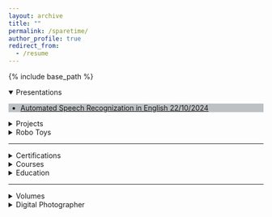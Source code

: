 ```yaml
---
layout: archive
title: ""
permalink: /sparetime/
author_profile: true
redirect_from:
  - /resume
---
```



{% include base_path %}


<details open>
  <summary>Presentations </summary>
   <div style = "background: #bdc1c4; width:auto">
  <ul>
  <li><a href ="../Documents/ASR-Presentation.pdf">Automated Speech Recognization in English 22/10/2024</a> </li>
  </ul>
  </div>
 
</details>

<details>
  <summary>Projects </summary>
 <div style = "background: #bdc1c4; width:auto">
{% include base_path %}

{% for post in site.aiprojects %}
  {% include archive-single.html %}
{% endfor %}
</div>
</details>

<!-- <details>
  <summary>Posters </summary>
   <div style = "background: #bdc1c4; width:auto">
  <ul>
  <li><a href =""></a> </li>
  </ul>
</div>
</details>
-->
<details>
  <summary>Robo Toys </summary>
    <div style = "background: #bdc1c4; width:auto">
{% include base_path %}

{% for post in site.robotoys %}
  {% include archive-single.html %}
{% endfor %}
</div>
</details> 

<hr>

<details>
  <summary>Certifications </summary>
   <div style = "background: #bdc1c4; width:auto">
  <ul>
  <li>[AWS] : AWS Cloud Practitioner </li>
  <li>[Microsoft] : Microsoft Certified: Azure Fundamentals </li>
  <li>[AWS] : AWS Certified Security – Specialty </li>
  <li>[sAFE] : Certified SAFe® 6 Agilist </li>
  <li> [Scrum Alliance] : Certified ScrumMaster</li>
  <li> [Linux] : Green Software for Practitioners</li>
  <li> [DevOps Institute] : Site Reliability Engineering (SRE) Foundation℠ Certification</li>
  </ul>
</div>
</details>
<details>
  <summary>Courses </summary>
   <div style = "background: #bdc1c4; width:auto">
  <ul>
  <li>[Linkedin Learning] : ai-product-development-technical-feasibility-and-prototyping</li>
  <li>[Linkedin Learning] : integrating-ai-into-the-product-architecture</li>
  <li> [Udemy] : REST API Management, Monitoring & Analytics using Kong 3</li>
  <li> [Udemy] : Microservices Software Architecture: Patterns and Techniques</li>
  <li>[Linkedin Learning] : Design a Cloud Migration Strategy</li>
  <li> [Linkedin Learning] : Microservices: Security</li>
  <li> [Linkedin Learning] : Cloud Security Architecture for the Enterprise (2022)</li>
  <li> [Linkedin Learning] : Mentoring Others</li>
  <li> [Linkedin Learning] : Leadership Foundations (2013)</li>
  <li> [Linkedin Learning] : Integrating AI into the Product Architecture</li>
  <li> [Linkedin Learning] : AI Product Development: Technical Feasibility and Prototyping</li>




  </ul>
</div>
</details>
 
<details>
  <summary>Education</summary>
   <div style = "background: #bdc1c4; width:auto">
  <ul>
  <li>[IIIT-H] : PG Certification Program in Artificial Intelligence and Machine Learning</li>
  <li>[Bits Pilani] : Masters in Software Engineering</li>
  </ul>
  </div>
</details>
<hr>
<details>
  <summary>Volumes</summary>
   <div style = "background: #bdc1c4; width:auto">
  <ul>
  <li><a href ="https://www.amazon.in/7-Roots-Alex-Heli/dp/B01MXKK3E9">Roots</a></li>
  <li><a href ="https://www.amazon.sg/Simply-Fly-Odyssey-Captain-Gopinath/dp/8172238428">Simply Fly: A Deccan Odyssey</a> </li>
  </ul>
  </div>
</details>
<details>
  <summary>Digital Photographer </summary>
   <div style = "background: #bdc1c4; width:auto">
  <!-- <img src="/images/aboutme/travel_profile.jpeg" alt="drawing" style="width:300px;height:300px;align=center" align="center"/> -->
  <p align="right"> 
         is more than a hobby for me; it is a way of expressing my artistic vision and creativity.
 My work on my website <a href ="http://www.vukclicks.com">VUKCLICKS</a>, where I invite others to join me on my photographic journey and discover the stories behind each image.

  <!-- <img src="/images/aboutme/DSC03937.jpg" style="width:300px;height:300px; border-radius: 15px;box-shadow: 0px 0px 5px 5px #000000;"> -->
<p align="center">
🇰🇭 🇮🇳 🇨🇦 🇭🇰 🇮🇩 🇯🇵 🇲🇾 🏴 🇰🇷 🇸🇬 🇹🇭 🇬🇧<br><br>

  <video width="360" height="340" autoplay controls style=" border-radius: 15px;box-shadow: 0px 0px 5px 5px #000000;">
  <source src="/images/aboutme/background.mp4" type="video/mp4">

</video>

</p>

I have been fortunate enough to travel to amazing places all over the world. From the majestic mountains of Japan to the vibrant streets of India, I have witnessed the beauty and diversity of our planet.
</p>     
</div>                     
</details>

[Github]: https://github.com/uday160386/
[LinkedIn]: https://www.linkedin.com/in/bkvudaykumar/
[Instagram]: https://www.instagram.com/vukclicks/
[VUKCLICKS]: http://www.vukclicks.com
[VUK-Travels]: https://www.vukclicks.com/public/pages/portfolio/travel/travel.html
